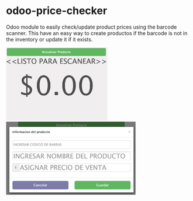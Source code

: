 # odoo-price-checker

Odoo module to easily check/update product prices using the barcode scanner. This have an easy way to create productos if the barcode is not in the inventory or update it if it exists.

<img src="https://raw.githubusercontent.com/reynol/price-checker/master/demo/scan.png" height="200">

<img src="https://raw.githubusercontent.com/reynol/price-checker/master/demo/update.png" height="200">
